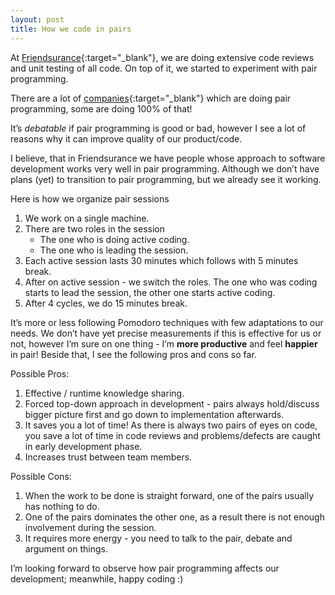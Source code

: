 ```yaml
---
layout: post
title: How we code in pairs
---
```


At [Friendsurance](https://www.friendsurance.de/){:target="_blank"}, we are doing extensive code reviews and unit testing of all code. On top of it, we started to experiment with pair programming. 

There are a lot of [companies](https://www.quora.com/What-companies-have-used-or-are-using-pair-programming-1){:target="_blank"} which are doing pair programming, some are doing 100% of that! 

It’s _debatable_ if pair programming is good or bad, however I see a lot of reasons why it can improve quality of our product/code.

I believe, that in Friendsurance we have people whose approach to software development works very well in pair programming. Although we don’t have plans (yet) to transition to pair programming, but we already see it working. 

Here is how we organize pair sessions

1. We work on a single machine. 
2. There are two roles in the session
	* The one who is doing active coding.
	* The one who is leading the session.
3. Each active session lasts 30 minutes which follows with 5 minutes break.
4. After on active session - we switch the roles. The one who was coding starts to lead the session, the other one starts active coding.
5. After 4 cycles, we do 15 minutes break.

It’s more or less following Pomodoro techniques with few adaptations to our needs. We don’t have yet precise measurements if this is effective for us or not, however I’m sure on one thing - I’m **more productive** and feel **happier** in pair! Beside that, I see the following pros and cons so far.

Possible Pros:

1. Effective / runtime knowledge sharing. 
2. Forced top-down approach in development - pairs always hold/discuss bigger picture first and go down to implementation afterwards.
3. It saves you a lot of time! As there is always two pairs of eyes on code, you save a lot of time in code reviews and problems/defects are caught in early development phase.
4. Increases trust between team members.

Possible Cons:

1. When the work to be done is straight forward, one of the pairs usually has nothing to do.
2. One of the pairs dominates the other one, as a result there is not enough involvement during the session.
3. It requires more energy - you need to talk to the pair, debate and argument on things.

I’m looking forward to observe how pair programming affects our development; meanwhile, happy coding :)

